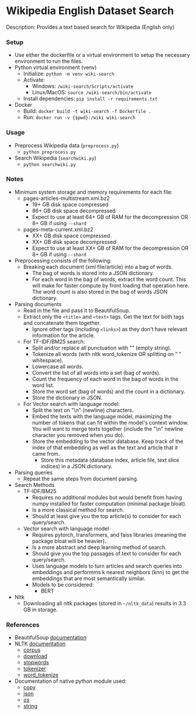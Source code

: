 # Wikipedia English Dataset Search

Description: Provides a text based search for Wikipedia (English only)


### Setup

 - Use either the dockerfile or a virtual environment to setup the necessary environment to run the files.
 - Python virtual environment (venv)
     - Initialize: `python -m venv wiki-search`
     - Activate: 
        - Windows: `/wiki-search/Scripts/activate`
        - Linux/MacOS: `source /wiki-search/bin/activate`
     - Install dependencies: `pip install -r requirements.txt`
 - Docker
     - Build: `docker build -t wiki-search -f Dockerfile .`
     - Run: `docker run -v {$pwd}:/wiki wiki-search`


### Usage

 - Preprocess Wikipedia data (`preprocess.py`)
     - `python preprocess.py`
 - Search Wikipedia (`searchwiki.py`)
     - `python searchwiki.py`


### Notes

 - Minimum system storage and memory requirements for each file: 
     - pages-articles-multistream.xml.bz2
         - 19+ GB disk space compressed
         - 86+ GB disk space decompressed
         - Expect to use at least 64+ GB of RAM for the decompression OR 8+ GB if using `--shard`
     - pages-meta-current.xml.bz2
         - XX+ GB disk space compressed
         - XX+ GB disk space decompressed
         - Expect to use at least XX+ GB of RAM for the decompression OR 8+ GB if using `--shard`
 - Preprocessing consists of the following:
     - Breaking each document (xml file/article) into a bag of words.
         - The bag of words is stored into a JSON dictionary.
         - For each word in the bag of words, extract the word count. This will make for faster compute by front loading that operation here. The word count is also stored in the bag of words JSON dictionary.
 - Parsing documents
     - Read in the file and pass it to BeautifulSoup.
     - Extract only the `<title>` and `<text>` tags. Get the text for both tags and concatenate them together.
         - Ignore other tags (including `<links>`) as they don't have relevant information for the article.
     - For TF-IDF/BM25 search:
         - Split and/or replace all punctuation with "" (empty string).
         - Tokenize all words (with nltk word_tokenize OR splitting on " " whitespace).
         - Lowercase all words.
         - Convert the list of all words into a set (bag of words).
         - Count the frequency of each word in the bag of words in the word list.
         - Store the word set (bag of words) and the count in a dictionary.
         - Store the dictionary in JSON.
     - For Vector search with language model:
         - Split the text on "\n" (newline) characters.
         - Embed the texts with the language model, maximizing the number of tokens that can fit within the model's context window. You will want to merge texts together (include the "\n" newline character you removed when you do).
         - Store the embedding to the vector database. Keep track of the index of that embedding as well as the text and article that it came from.
             - Store this metadata (database index, article file, text slice indices) in a JSON dictionary.
 - Parsing queries
     - Repeat the same steps from document parsing.
 - Search Methods
     - TF-IDF/BM25
         - Requires no additional modules but would benefit from having numpy installed for faster computation (minimal package bloat).
         - Is a more classical method for search.
         - Should at least give you the top article(s) to consider for each query/search.
     - Vector search with language model
         - Requires pytorch, transformers, and faiss libraries (meaning the package bloat will be heavier).
         - Is a more abstract and deep learning method of search.
         - Should give you the top passages of text to consider for each query/search.
         - Uses language models to turn articles and search queries into embeddings and performms k nearest neighbors (knn) to get the embeddings that are most semantically similar.
         - Models to be considered:
             - BERT
 - Nltk
    - Downloading all nltk packages (stored in `~/nltk_data`) results in 3.3 GB in storage.


### References

 - BeautifulSoup [documentation](https://beautiful-soup-4.readthedocs.io/en/latest/)
 - NLTK [documentation](https://www.nltk.org/)
     - [corpus](https://www.nltk.org/api/nltk.corpus.html)
     - [download](https://www.nltk.org/api/nltk.downloader.html)
     - [stopwords](https://www.nltk.org/search.html?q=stopwords)
     - [tokenizer](https://www.nltk.org/api/nltk.tokenize.html)
     - [word_tokenize](https://www.nltk.org/api/nltk.tokenize.word_tokenize.html)
 - Documentation of native python module used:
     - [copy](https://docs.python.org/3.9/library/copy.html)
     - [json](https://docs.python.org/3.9/library/json.html)
     - [os](https://docs.python.org/3.9/library/os.html)
     - [string](https://docs.python.org/3.9/library/string.html)
